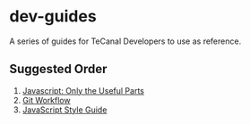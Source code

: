 # dev-guides
A series of guides for TeCanal Developers to use as reference.

## Suggested Order
1. [Javascript: Only the Useful Parts](Javacript&#32;Only&#32;the&#32;Useful&#32;Parts.md)
2. [Git Workflow](Git&#32;Workflow.md)
3. [JavaScript Style Guide](Style&#32;Guide.md)
